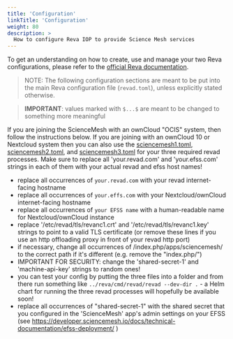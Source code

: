 ```yaml
---
title: 'Configuration'
linkTitle: 'Configuration'
weight: 80
description: >
  How to configure Reva IOP to provide Science Mesh services
---
```


To get an understanding on how to create, use and manage your two Reva configurations,
please refer to the [official Reva documentation](https://reva.link/docs/getting-started/beginners-guide/).

> NOTE: The following configuration sections are meant to be put into the main Reva configuration file (`revad.toml`), unless explicitly stated otherwise.

> **IMPORTANT**: values marked with `$...$` are meant to be changed to something more meaningful

If you are joining the ScienceMesh with an ownCloud "OCIS" system, then follow the instructions below.
If you are joining with an ownCloud 10 or Nextcloud system then you can also use the [sciencemesh1.toml](https://github.com/cs3org/ocm-test-suite/blob/main/servers/revad/sciencemesh1.toml), [sciencemesh2.toml](https://github.com/cs3org/ocm-test-suite/blob/main/servers/revad/sciencemesh2.toml), and [sciencemesh3.toml](https://github.com/cs3org/ocm-test-suite/blob/main/servers/revad/sciencemesh3.toml) for your three required revad processes. Make sure to replace all 'your.revad.com' and 'your.efss.com' strings in each of them with your actual revad and efss host names!
* replace all occurrences of `your.revad.com` with your revad internet-facing hostname
* replace all occurrences of `your.effs.com` with your Nextcloud/ownCloud internet-facing hostname
* replace all occurrences of `your EFSS name` with a human-readable name for Nextcloud/ownCloud instance
* replace '/etc/revad/tls/revanc1.crt' and '/etc/revad/tls/revanc1.key' strings to point to a valid TLS certificate (or remove these lines if you use an http offloading proxy in front of your revad http port)
* if necessary, change all occurrences of /index.php/apps/sciencemesh/ to the correct path if it's different (e.g. remove the "index.php/")
* IMPORTANT FOR SECURITY: change the 'shared-secret-1' and 'machine-api-key' strings to random ones!
* you can test your config by putting the three files into a folder and from there run something like `../reva/cmd/revad/revad --dev-dir .` - a Helm chart for running the three revad processes will hopefully be available soon!
* replace all occurrences of "shared-secret-1" with the shared secret that you configured in the 'ScienceMesh' app's admin settings on your EFSS (see https://developer.sciencemesh.io/docs/technical-documentation/efss-deployment/ )

